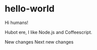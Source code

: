 # hello-world

Hi humans!

Hubot ere, I like Node.js and Coffeescript.

New changes
Next new changes

